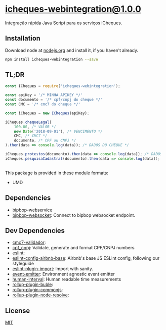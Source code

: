 # icheques-webintegration@1.0.0


Integração rápida Java Script para os serviços iCheques.


## Installation
Download node at [nodejs.org](http://nodejs.org) and install it, if you haven't already.

```sh
npm install icheques-webintegration --save
```

## TL;DR ##

```js
const ICheques = require('icheques-webintegration');

const apiKey = '/* MINHA APIKEY */'
const documento = '/* cpf/cnpj do cheque */'
const CMC = '/* cmc7 do cheque */' 

const iCheques = new ICheques(apiKey);

iCheques.chequeLegal(
    100.00, /* VALOR */
    new Date('2018-09-01'), /* VENCIMENTO */
    CMC, /* CMC7 */
    documento, /* CPF ou CNPJ */
).then(data => console.log(data)); /* DADOS DO CHEQUE */

iCheques.protestos(documento).then(data => console.log(data)); /* DADOS DO CPF */  
iCheques.pesquisaCadastral(documento).then(data => console.log(data)); /* DADOS DO CPF */  
 
```

This package is provided in these module formats:

- UMD

## Dependencies

- bipbop-webservice
- [bipbop-websocket](https://github.com/bipbop/bipbop-websocket): Connect to bipbop websocket endpoint.

## Dev Dependencies

- [cmc7-validador](): 
- [cpf_cnpj](https://github.com/fnando/cpf_cnpj.js): Validate, generate and format CPF/CNPJ numbers
- [eslint](): 
- [eslint-config-airbnb-base](https://github.com/airbnb/javascript): Airbnb's base JS ESLint config, following our styleguide
- [eslint-plugin-import](https://github.com/benmosher/eslint-plugin-import): Import with sanity.
- [event-emitter](https://github.com/medikoo/event-emitter): Environment agnostic event emitter
- [human-interval](https://github.com/rschmukler/human-interval): Human readable time measurements
- [rollup-plugin-buble](): 
- [rollup-plugin-commonjs](): 
- [rollup-plugin-node-resolve](): 


## License
[MIT]()
